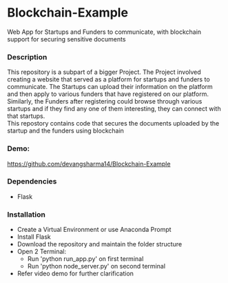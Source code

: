 # Blockchain-Example
Web App for Startups and Funders to communicate, with blockchain support for securing sensitive documents

### Description<br/>
This repository is a subpart of a bigger Project. The Project involved creating a website that served as a platform for startups and funders to communicate. The Startups can upload their information on the platform and then apply to various funders that have registered on our platform. Similarly, the Funders after registering could browse through various startups and if they find any one of them interesting, they can connect with that startups.</br>
This repostory contains code that secures the documents uploaded by the startup and the funders using blockchain

### Demo:<br/>
https://github.com/devangsharma14/Blockchain-Example

### Dependencies<br/>
* Flask

### Installation<br/>
* Create a Virtual Environment or use Anaconda Prompt
* Install Flask
* Download the repository and maintain the folder structure
* Open 2 Terminal: 
  * Run 'python run_app.py' on first terminal
  * Run 'python node_server.py' on second terminal
* Refer video demo for further clarification
